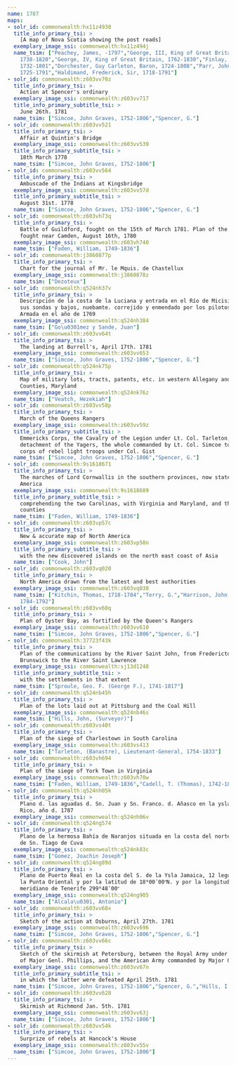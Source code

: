 ```yaml
---
name: 1787
maps:
- solr_id: commonwealth:hx11z4938
  title_info_primary_tsi: > 
    [A map of Nova Scotia showing the post roads]
  exemplary_image_ssi: commonwealth:hx11z494j
  name_tsim: ["Peachey, James, -1797","George, III, King of Great Britain,
    1738-1820","George, IV, King of Great Britain, 1762-1830","Finlay, Hugh,
    1732-1801","Dorchester, Guy Carleton, Baron, 1724-1808","Parr, John,
    1725-1791","Haldimand, Frederick, Sir, 1718-1791"]
- solr_id: commonwealth:z603vv70z
  title_info_primary_tsi: > 
    Action at Spencer's ordinary
  exemplary_image_ssi: commonwealth:z603vv717
  title_info_primary_subtitle_tsi: > 
    June 26th. 1781
  name_tsim: ["Simcoe, John Graves, 1752-1806","Spencer, G."]
- solr_id: commonwealth:z603vv521
  title_info_primary_tsi: > 
    Affair at Quintin's Bridge
  exemplary_image_ssi: commonwealth:z603vv539
  title_info_primary_subtitle_tsi: > 
    18th March 1778
  name_tsim: ["Simcoe, John Graves, 1752-1806"]
- solr_id: commonwealth:z603vv564
  title_info_primary_tsi: > 
    Ambuscade of the Indians at Kingsbridge
  exemplary_image_ssi: commonwealth:z603vv57d
  title_info_primary_subtitle_tsi: > 
    August 31st. 1778
  name_tsim: ["Simcoe, John Graves, 1752-1806","Spencer, G."]
- solr_id: commonwealth:z603vh73q
  title_info_primary_tsi: > 
    Battle of Guildford, fought on the 15th of March 1781. Plan of the batttle
    fought near Camden, August 16th, 1780
  exemplary_image_ssi: commonwealth:z603vh740
  name_tsim: ["Faden, William, 1749-1836"]
- solr_id: commonwealth:j3860877p
  title_info_primary_tsi: > 
    Chart for the journal of Mr. le Mquis. de Chastellux
  exemplary_image_ssi: commonwealth:j3860878z
  name_tsim: ["Dezoteux"]
- solr_id: commonwealth:q524nh37v
  title_info_primary_tsi: > 
    Descripción de la costa de la Luciana y entrada en el Río de Micisipi con
    sus sondas y bajos, nuebamte. correjido y enmendado por los pilotos de la Rl.
    Armada en el año de 1769
  exemplary_image_ssi: commonwealth:q524nh384
  name_tsim: ["Go\u0301mez y Sande, Juan"]
- solr_id: commonwealth:z603vv64t
  title_info_primary_tsi: > 
    The landing at Burrell's, April 17th. 1781
  exemplary_image_ssi: commonwealth:z603vv653
  name_tsim: ["Simcoe, John Graves, 1752-1806","Spencer, G."]
- solr_id: commonwealth:q524nk75p
  title_info_primary_tsi: > 
    Map of military lots, tracts, patents, etc. in western Allegany and Garrett
    Counties, Maryland
  exemplary_image_ssi: commonwealth:q524nk76z
  name_tsim: ["Veatch, Hezekiah"]
- solr_id: commonwealth:z603vv58p
  title_info_primary_tsi: > 
    March of the Queens Rangers
  exemplary_image_ssi: commonwealth:z603vv59z
  title_info_primary_subtitle_tsi: > 
    Emmericks Corps, the Cavalry of the Legion under Lt. Col. Tarleton, and a
    detachment of the Yagers, the whole commanded by Lt. Col. Simcoe to surprize a
    corps of rebel light troops under Col. Gist
  name_tsim: ["Simcoe, John Graves, 1752-1806","Spencer, G."]
- solr_id: commonwealth:9s1618671
  title_info_primary_tsi: > 
    The marches of Lord Cornwallis in the southern provinces, now states of North
    America
  exemplary_image_ssi: commonwealth:9s1618689
  title_info_primary_subtitle_tsi: > 
    comprehending the two Carolinas, with Virginia and Maryland, and the Delaware
    counties
  name_tsim: ["Faden, William, 1749-1836"]
- solr_id: commonwealth:z603vp57c
  title_info_primary_tsi: > 
    New & accurate map of North America
  exemplary_image_ssi: commonwealth:z603vp58n
  title_info_primary_subtitle_tsi: > 
    with the new discovered islands on the north east coast of Asia
  name_tsim: ["Cook, John"]
- solr_id: commonwealth:z603vq020
  title_info_primary_tsi: > 
    North America drawn from the latest and best authorities
  exemplary_image_ssi: commonwealth:z603vq038
  name_tsim: ["Kitchin, Thomas, 1718-1784","Terry, G.","Harrison, John, active
    1784-1792"]
- solr_id: commonwealth:z603vv60q
  title_info_primary_tsi: > 
    Plan of Oyster Bay, as fortified by the Queen's Rangers
  exemplary_image_ssi: commonwealth:z603vv610
  name_tsim: ["Simcoe, John Graves, 1752-1806","Spencer, G."]
- solr_id: commonwealth:37723f43k
  title_info_primary_tsi: > 
    Plan of the communications by the River Saint John, from Fredericton in New
    Brunswick to the River Saint Lawrence
  exemplary_image_ssi: commonwealth:sj13d1248
  title_info_primary_subtitle_tsi: > 
    with the settlements in that extent
  name_tsim: ["Sproule, Geo. F. (George F.), 1741-1817"]
- solr_id: commonwealth:q524nb45h
  title_info_primary_tsi: > 
    Plan of the lots laid out at Pittsburg and the Coal Hill
  exemplary_image_ssi: commonwealth:q524nb46s
  name_tsim: ["Hills, John, (Surveyor)"]
- solr_id: commonwealth:z603vs40t
  title_info_primary_tsi: > 
    Plan of the siege of Charlestown in South Carolina
  exemplary_image_ssi: commonwealth:z603vs413
  name_tsim: ["Tarleton, (Banastre), Lieutenant-General, 1754-1833"]
- solr_id: commonwealth:z603vh694
  title_info_primary_tsi: > 
    Plan of the siege of York Town in Virginia
  exemplary_image_ssi: commonwealth:z603vh70w
  name_tsim: ["Faden, William, 1749-1836","Cadell, T. (Thomas), 1742-1802"]
- solr_id: commonwealth:q524nh05k
  title_info_primary_tsi: > 
    Plano d. las aguadas d. Sn. Juan y Sn. Franco. d. Añasco en la ysla de Pto.
    Rico, año d. 1787
  exemplary_image_ssi: commonwealth:q524nh06v
- solr_id: commonwealth:q524ng574
  title_info_primary_tsi: > 
    Plano de la hermosa Bahía de Naranjos situada en la costa del norte de la ysla
    de Sn. Tiago de Cuva
  exemplary_image_ssi: commonwealth:q524nk83c
  name_tsim: ["Gomez, Joachin Joseph"]
- solr_id: commonwealth:q524ng89d
  title_info_primary_tsi: > 
    Plano de Puerto Real en la costa del S. de la Ysla Jamaica, 12 leguas al ote. de
    la Punta Oriental y por la latitud de 18⁰00ʹ00ʺN. y por la longitud segun el
    meridiano de Tenerife 299⁰48ʹ00ʺ
  exemplary_image_ssi: commonwealth:q524ng905
  name_tsim: ["Alcala\u0301, Antonio"]
- solr_id: commonwealth:z603vv68x
  title_info_primary_tsi: > 
    Sketch of the action at Osburns, April 27th. 1781
  exemplary_image_ssi: commonwealth:z603vv696
  name_tsim: ["Simcoe, John Graves, 1752-1806","Spencer, G."]
- solr_id: commonwealth:z603vv66c
  title_info_primary_tsi: > 
    Sketch of the skirmish at Petersburg, between the Royal Army under the command
    of Major Genl. Phillips, and the American Army commanded by Major Genl. Stewben
  exemplary_image_ssi: commonwealth:z603vv67n
  title_info_primary_subtitle_tsi: > 
    in which the latter were defeated April 25th. 1781
  name_tsim: ["Simcoe, John Graves, 1752-1806","Spencer, G.","Hills, I."]
- solr_id: commonwealth:z603vv628
  title_info_primary_tsi: > 
    Skirmish at Richmond Jan. 5th. 1781
  exemplary_image_ssi: commonwealth:z603vv63j
  name_tsim: ["Simcoe, John Graves, 1752-1806"]
- solr_id: commonwealth:z603vv54k
  title_info_primary_tsi: > 
    Surprize of rebels at Hancock's House
  exemplary_image_ssi: commonwealth:z603vv55v
  name_tsim: ["Simcoe, John Graves, 1752-1806"]
---
```


